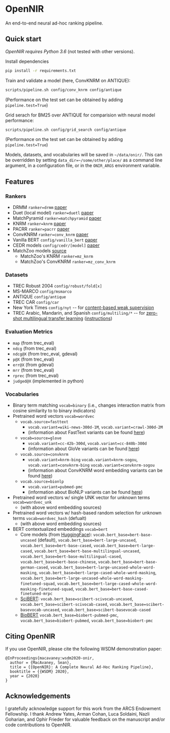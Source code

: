 # OpenNIR
An end-to-end neural ad-hoc ranking pipeline.

## Quick start

*OpenNIR requires Python 3.6* (not tested with other versions).

Install dependencies

```bash
pip install -r requirements.txt
```

Train and validate a model (here, ConvKNRM on ANTIQUE):

```bash
scripts/pipeline.sh config/conv_knrm config/antique
```

(Performance on the test set can be obtained by adding `pipeline.test=True`)

Grid serach for BM25 over ANTIQUE for comparision with neural model performance:

```bash
scripts/pipeline.sh config/grid_search config/antique
```

(Performance on the test set can be obtained by adding `pipeline.test=True`)

Models, datasets, and vocabularies will be saved in `~/data/onir/`. This can be overridden by
setting `data_dir=~/some/other/place/` as a command line argument, in a configuration file, or in
the `ONIR_ARGS` environment variable.


## Features

### Rankers

 - DRMM `ranker=drmm` [paper](https://arxiv.org/abs/1711.08611)
 - Duet (local model) `ranker=duetl` [paper](https://arxiv.org/abs/1610.08136)
 - MatchPyramid `ranker=matchpyramid` [paper](https://arxiv.org/abs/1606.04648)
 - KNRM `ranker=knrm` [paper](https://arxiv.org/abs/1706.06613)
 - PACRR `ranker=pacrr` [paper](https://arxiv.org/abs/1704.03940)
 - ConvKNRM `ranker=conv_knrm` [paper](https://www.semanticscholar.org/paper/432b36c1bec275c2778c66f9897f9e02f7d8b579)
 - Vanilla BERT `config/vanilla_bert` [paper](https://arxiv.org/abs/1810.04805)
 - CEDR models `config/cedr/[model]` [paper](https://arxiv.org/abs/1810.04805)
 - MatchZoo models [source](https://github.com/NTMC-Community/MatchZoo)
   - MatchZoo's KNRM `ranker=mz_knrm`
   - MatchZoo's ConvKNRM `ranker=mz_conv_knrm`

### Datasets

 - TREC Robust 2004 `config/robust/fold[x]`
 - MS-MARCO `config/msmarco`
 - ANTIQUE `config/antique`
 - TREC CAR `config/car`
 - New York Times `config/nyt` -- for [content-based weak supervision](https://arxiv.org/abs/1707.00189)
 - TREC Arabic, Mandarin, and Spanish `config/multiling/*` -- for [zero-shot multilingual transfer learning](https://arxiv.org/pdf/1912.13080.pdf) ([instructions](https://opennir.net/multilingual.html))

### Evaluation Metrics

 - `map` (from trec_eval)
 - `ndcg` (from trec_eval)
 - `ndcg@X` (from trec_eval, gdeval)
 - `p@X` (from trec_eval)
 - `err@X` (from gdeval)
 - `mrr` (from trec_eval)
 - `rprec` (from trec_eval)
 - `judged@X` (implemented in python)

### Vocabularies

 - Binary term matching `vocab=binary` (i.e., changes interaction matrix from cosine similarity to to binary indicators)
 - Pretrained word vectors `vocab=wordvec`
   - `vocab.source=fasttext`
     - `vocab.variant=wiki-news-300d-1M`, `vocab.variant=crawl-300d-2M`
     - (information about FastText variants can be found [here](https://fasttext.cc/docs/en/english-vectors.html))
   - `vocab=source=glove`
   	 - `vocab.variant=cc-42b-300d`, `vocab.variant=cc-840b-300d`
   	 - (information about GloVe variants can be found [here](https://nlp.stanford.edu/projects/glove/))
   - `vocab.source=convknrm`
     - `vocab.variant=knrm-bing` `vocab.variant=knrm-sogou`, `vocab.variant=convknrm-bing` `vocab.variant=convknrm-sogou`
     - (information about ConvKNRM word embedding variants can be found [here](http://boston.lti.cs.cmu.edu/appendices/WSDM2018-ConvKNRM))
   - `vocab.source=bionlp`
     - `vocab.variant=pubmed-pmc`
     - (information about BioNLP variants can be found [here](http://bio.nlplab.org/))
 - Pretrained word vectors w/ single UNK vector for unknown terms `vocab=wordvec_unk`
   - (with above word embedding sources)
 - Pretrained word vectors w/ hash-based random selection for unknown terms `vocab=wordvec_hash` (defualt)
   - (with above word embedding sources)
 - BERT contextualized embeddings `vocab=bert`
   - Core models (from [HuggingFace](https://huggingface.co/pytorch-transformers/pretrained_models.html)): `vocab.bert_base=bert-base-uncased` (default), `vocab.bert_base=bert-large-uncased`, `vocab.bert_base=bert-base-cased`, `vocab.bert_base=bert-large-cased`, `vocab.bert_base=bert-base-multilingual-uncased`, `vocab.bert_base=bert-base-multilingual-cased`, `vocab.bert_base=bert-base-chinese`, `vocab.bert_base=bert-base-german-cased`, `vocab.bert_base=bert-large-uncased-whole-word-masking`, `vocab.bert_base=bert-large-cased-whole-word-masking`, `vocab.bert_base=bert-large-uncased-whole-word-masking-finetuned-squad`, `vocab.bert_base=bert-large-cased-whole-word-masking-finetuned-squad`, `vocab.bert_base=bert-base-cased-finetuned-mrpc`
   - [SciBERT](https://github.com/allenai/scibert): `vocab.bert_base=scibert-scivocab-uncased`, `vocab.bert_base=scibert-scivocab-cased`, `vocab.bert_base=scibert-basevocab-uncased`, `vocab.bert_base=scibert-basevocab-cased`
   - [BioBERT](https://github.com/dmis-lab/biobert) `vocab.bert_base=biobert-pubmed-pmc`, `vocab.bert_base=biobert-pubmed`, `vocab.bert_base=biobert-pmc`

## Citing OpenNIR

If you use OpenNIR, please cite the following WSDM demonstration paper:

```
@InProceedings{macavaney:wsdm2020-onir,
  author = {MacAvaney, Sean},
  title = {{OpenNIR}: A Complete Neural Ad-Hoc Ranking Pipeline},
  booktitle = {{WSDM} 2020},
  year = {2020}
}
```

## Acknowledgements

I gratefully acknowledge support for this work from the ARCS Endowment Fellowship. I thank Andrew
Yates, Arman Cohan, Luca Soldaini, Nazli Goharian, and Ophir Frieder for valuable feedback on the
manuscript and/or code contributions to OpenNIR.

